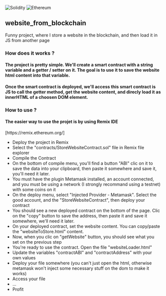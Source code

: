 ![Solidity](https://img.shields.io/badge/Solidity-%23363636.svg?style=for-the-badge&logo=solidity&logoColor=white) ![Ethereum](https://img.shields.io/badge/Ethereum-3C3C3D?style=for-the-badge&logo=Ethereum&logoColor=white)

## website_from_blockchain

Funny project, where I store a website in the blockchain, and then load it in JS from another page

<h3>How does it works ?</h3>
<h4>The project is pretty simple. We'll create a smart contract with a string variable and a getter / setter on it. The goal is to use it to save the website html content into that variable.</h4>
<h4>Once the smart contract is deployed, we'll access this smart contract is JS to call the getter method, get the website content, and direcly load it as innerHTML of a choosen DOM element.</h4>

<h3>How to use ?</h3>

<h4>The easier way to use the projet is by using Remix IDE</h4>
[https://remix.ethereum.org/]

- Deploy the project in Remix
- Select the "contracts/StoreWebsiteContract.sol" file in Remix file explorer
- Compile the Contract
- On the bottom of compile menu, you'll find a button "ABI" clic on it to save the data into your clipboard, then paste it somewhere and save it, you'll need it later.
- You must have the plugin Metamask installed, an account connected, and you must be using a network (I strongly recommand using a testnet) with some coins on it
- On the deploy menu, select "Injected Provider - Metamask". Select the good account, and the "StoreWebsiteContract", then deploy your contract
- You should see a new deployed contract on the bottom of the page. Clic on the "copy" button to save the address, then paste it and save it somewhere, we'll need it later.
- On your deployed contract, set the website content. You can copy/paste the "websiteToStore.html" content.
- Now, when you clic on "getWebsite" button, you should see what you set on the previous step
- You're ready to use the contract. Open the file "websiteLoader.html"
- Update the variables "contractABI" and "contractAddress" with your own values
- Deploy your file somewhere (you can't just open the html, otherwise metamask won't inject some necessary stuff on the dom to make it works)
- Access your file
- ...
- Profit
